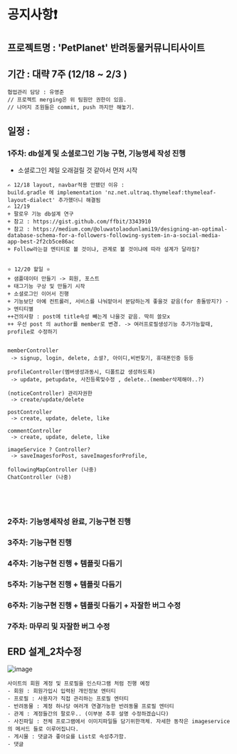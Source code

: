 # 공지사항❗

## 프로젝트명 : 'PetPlanet' 반려동물커뮤니티사이트 
## 기간 : 대략 7주 (12/18 ~ 2/3 )


```
협업관리 담당 : 유영준 
// 프로젝트 merging은 위 팀원만 권한이 있음. 
// 나머지 조원들은 commit, push 까지만 해놓기.
```
## 일정 : 
### 1주차: db설계 및 소셜로그인 기능 구현, 기능명세 작성 진행 
 - 소셜로그인 제일 오래걸릴 것 같아서 먼저 시작
```
✍ 12/18 layout, navbar적용 안됐던 이유 : 
build.gradle 에 implementation 'nz.net.ultraq.thymeleaf:thymeleaf-layout-dialect' 추가했더니 해결됨
✍ 12/19
+ 팔로우 기능 db설계 연구 
+ 참고 : https://gist.github.com/ffbit/3343910
+ 참고 : https://medium.com/@oluwatolaodunlami19/designing-an-optimal-database-schema-for-a-followers-following-system-in-a-social-media-app-best-2f2cb5ce86ac
+ Follow라는걸 엔티티로 볼 것이냐, 관계로 볼 것이냐에 따라 설계가 달라짐?


⭐ 12/20 할일 ⭐
+ 샘플데이터 만들기 -> 회원, 포스트
+ 태그기능 구상 및 만들기 시작
+ 소셜로그인 이어서 진행
+ 기능보단 아예 컨트롤러, 서비스를 나눠맡아서 분담하는게 좋을것 같음(for 충돌방지?) -> 엔티티별
++건의사항 : post에 title속성 빼는게 나을것 같음. 딱히 쓸모x
++ 우선 post 의 author를 member로 변경. -> 여러프로필생성기능 추가가능할때, profile로 수정하기


memberController
 -> signup, login, delete, 소셜?, 아이디,비번찾기, 휴대폰인증 등등

profileController(멤버생성과동시, 디폴트값 생성하도록)
 -> update, petupdate, 사진등록및수정 , delete..(member삭제해야..?)

(noticeController) 관리자권한
 -> create/update/delete

postController
 -> create, update, delete, like

commentController
 -> create, update, delete, like

imageService ? Controller?
 -> saveImagesforPost, saveImagesforProfile,

followingMapController (나중)
ChatController (나중)





```
    
### 2주차: 기능명세작성 완료, 기능구현 진행 
### 3주차: 기능구현 진행 
### 4주차: 기능구현 진행  + 템플릿 다듬기
### 5주차: 기능구현 진행  + 템플릿 다듬기
### 6주차: 기능구현 진행  + 템플릿 다듬기 + 자잘한 버그 수정
### 7주차: 마무리 및 자잘한 버그 수정

## ERD 설계_2차수정
![image](https://github.com/second-project-team/project_team4/assets/143607484/39430ae4-52a0-45e0-b981-7826379beb39)




```
사이트의 회원 계정 및 프로필을 인스타그램 처럼 진행 예정
- 회원 : 회원가입시 입력된 개인정보 엔터티
- 프로필 : 사용자가 직접 관리하는 프로필 엔터티
- 반려동물 : 계정 하나당 여러개 연결가능한 반려동물 프로필 엔터티
- 관계 : 계정들간의 팔로우.. (이부분 추후 설명 수정하겠습니다)
- 사진파일 : 전체 프로그램에서 이미지파일들 담기위한객체. 자세한 동작은 imageservice의 메서드 들로 이루어집니다.
- 게시물 : 댓글과 좋아요를 List로 속성추가함.
- 댓글  
 



```
